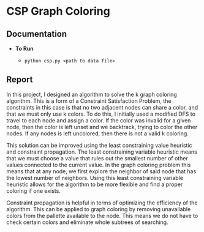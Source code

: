 # CSP Graph Coloring

## Documentation

- **To Run**

    - ```python csp.py <path to data file>```


## Report
In this project, I designed an algorithm to solve the k graph coloring algorithm. This is a form of a Constraint Satisfaction Problem, the constraints in this case is that no two adjacent nodes can share a color, and that we must only use k colors. To do this, I initially used a modified DFS to travel to each node and assign a color. If the color was invalid for a given node, then the color is left unset and we backtrack, trying to color the other nodes. If any nodes is left uncolored, then there is not a valid k coloring. 

This solution can be improved using the least constraining value heuristic and constraint propagation. The least constraining variable heuristic means that we must choose a value that rules out the smallest number of other values connected to the current value. In the graph coloring problem this means that at any node, we first explore the neighbor of said node that has the lowest number of neighbors. Using this least constraining variable heuristic allows for the algorithm to be more flexible and find a proper coloring if one exists. 

Constraint propagation is helpful in terms of optimizing the efficiency of the algorithm. This can be applied to graph coloring by removing unavailable colors from the pallette available to the node. This means we do not have to check certain colors and eliminate whole subtrees of searching.